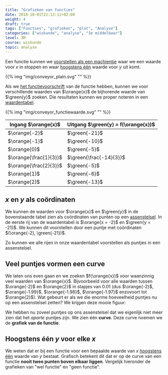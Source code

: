 ```yaml
---
title: "Grafieken van functies"
date: 2018-10-01T22:13:11+02:00
weight: 4
draft: true
tags: ["Functies", "grafieken", "plot", "Analyse"]
categories: ["wiskunde", "analyse", "3e middelbaar"]
level: 3M
course: wiskunde
topic: analyse
---
```

Een functie kunnen we [voorstellen als een machientje](../intro) waar we een
waarde voor $x$ in stoppen en waar [hoogstens één](../intro#samengevat) waarde
voor $y$ uit komt.

{{% img "img/conveyor_plain.svg" "" %}}

Als we [het functievoorschrift](../voorschrift) van de functie hebben, kunnen
we voor verschillende waarden van $\orange{x}$ de bijhorende waarde van
$\green{y}$ zoeken. Die resultaten kunnen we proper noteren in een
[waardentabel](../waardentabel).

{{% img "img/conveyor_functiewaarde.svg" "" %}}

Ingang $\orange{x}$    | Uitgang $\green{y} = f(\orange{x})$
-----------------------|------------
$\orange{-2}$          |    $\green{-21}$
$\orange{-1}$          |    $\green{-10}$
$\orange{0}$           |    $\green{-5}$
$\orange{\frac{1}{3}}$ |    $\green{\frac{-14}{3}}$
$\orange{\frac{2}{3}}$ |    $\green{-5}$
$\orange{1}$           |    $\green{-6}$
$\orange{2}$           |    $\green{-13}$

## $x$ en $y$ als coördinaten
We kunnen de waarden voor $\orange{x}$ en $\green{y}$ in de bovenstaande tabel
zien als coördinaten van punten op een
[assenstelsel](../../algemeen/assenstelsel). In de eerste rij van de
waardentabel is $\orange{x = -2}$ en $\green{y = -21}$. We kunnen dit
voorstellen door een puntje met coördinaten $(\orange{-2}, \green{-21})$.

Zo kunnen we alle rijen in onze waardentabel voorstellen als puntjes in een
assenstelsel.

## Veel puntjes vormen een curve
We laten ons even gaan en we zoeken $f(\orange{x})$ voor waanzinnig veel
waarden van $\orange{x}$. Bijvoorbeeld voor alle waarden tussen $\orange{-2}$
en $\orange{2}$ in stapjes van $0.01$ (dus $\orange{-2}$, $\orange{-1.99}$,
$\orange{-1.98}$, $\orange{-1.97}$ enzovoort tot $\orange{2}$). Wat gebeurt
er als we die enorme hoeveelheid puntjes nu op een assenstelsel zetten? We
krijgen deze mooie figuur:

We hebben nu zoveel puntjes op ons assenstelsel dat we eigenlijk niet meer zien
dat het *aparte* puntjes zijn. We zien één **curve**. Deze curve noemen we de
**grafiek van de functie**.

## Hoogstens één $y$ voor elke $x$
We weten dat er bij een functie voor een bepaalde waarde van $x$ [hoogstens
één](../intro#samengevat) waarde van $y$ bestaat. Grafisch betekent dit dat er op
de curve van een functie **nooit twee punten boven elkaar liggen**. Vergelijk
hieronder de grafieken van "wel functie" en "geen functie".
